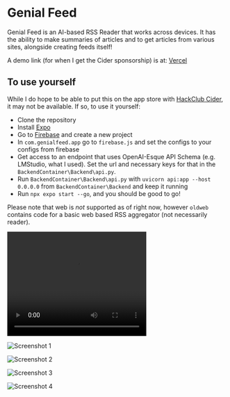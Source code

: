 # Genial Feed

Genial Feed is an AI-based RSS Reader that works across devices.
It has the ability to make summaries of articles and to get articles from various sites, alongside creating feeds itself!

A demo link (for when I get the Cider sponsorship) is at: [Vercel](https://genial-feed.vercel.app/)

## To use yourself
While I do hope to be able to put this on the app store with [HackClub Cider](https://cider.hackclub.com/), it may not be available. If so, to use it yourself:

- Clone the repository
- Install [Expo](https://expo.dev)
- Go to [Firebase](https://firebase.google.com) and create a new project
- In `com.genialfeed.app` go to `firebase.js` and set the configs to your configs from firebase
- Get access to an endpoint that uses OpenAI-Esque API Schema (e.g. LMStudio, what I used). Set the url and necessary keys for that in the `BackendContainer\Backend\api.py`.
- Run `BackendContainer\Backend\api.py` with `uvicorn api:app --host 0.0.0.0` from `BackendContainer\Backend` and keep it running
- Run `npx expo start --go`, and you should be good to go!

Please note that web is *not* supported as of right now, however `oldweb` contains code for a basic web based RSS aggregator (not necessarily reader).

<video width="320" height="240" controls>
  <source src="https://github.com/MelonMars/GenialFeed/raw/refs/heads/main/genialfeed.com/demo.webm" type="video/webm">
  Your browser does not support the video tag.
</video>

![Screenshot 1](https://raw.githubusercontent.com/MelonMars/GenialFeed/refs/heads/main/genialfeed.com/image4.png)

![Screenshot 2](https://raw.githubusercontent.com/MelonMars/GenialFeed/refs/heads/main/genialfeed.com/image3.png)

![Screenshot 3](https://raw.githubusercontent.com/MelonMars/GenialFeed/refs/heads/main/genialfeed.com/image2.png)

![Screenshot 4](https://raw.githubusercontent.com/MelonMars/GenialFeed/refs/heads/main/genialfeed.com/image1.png)
